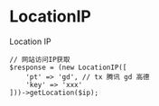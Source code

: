 # LocationIP
Location IP
```
// 网站访问IP获取
$response = (new LocationIP([
    'pt' => 'gd', // tx 腾讯 gd 高德
    'key' => 'xxx'
]))->getLocation($ip);
```